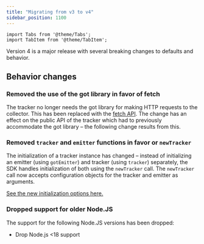 ```yaml
---
title: "Migrating from v3 to v4"
sidebar_position: 1100
---
```


```mdx-code-block
import Tabs from '@theme/Tabs';
import TabItem from '@theme/TabItem';
```

Version 4 is a major release with several breaking changes to defaults and behavior.

## Behavior changes

### Removed the use of the got library in favor of fetch

The tracker no longer needs the got library for making HTTP requests to the collector.
This has been replaced with the [fetch API](https://nodejs.org/dist/latest-v18.x/docs/api/globals.html).
The change has an effect on the public API of the tracker which had to previously accommodate the got library – the following change results from this.

### Removed `tracker` and `emitter` functions in favor or `newTracker`

The initialization of a tracker instance has changed – instead of initializing an emitter (using `gotEmitter`) and tracker (using `tracker`) separately, the SDK handles initialization of both using the `newTracker` call.
The `newTracker` call now accepts configuration objects for the tracker and emitter as arguments.

[See the new initialization options here.](/docs/sources/trackers/javascript-trackers/node-js-tracker/node-js-tracker-v4/initialization/index.md)

### Dropped support for older Node.JS

The support for the following Node.JS versions has been dropped:

* Drop Node.js <18 support
